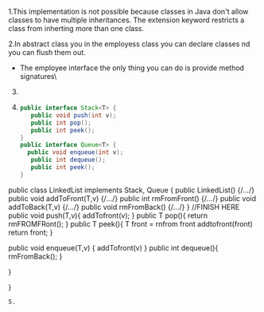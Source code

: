 1.This implementation is not possible because classes in Java don't allow classes to have multiple inheritances. The extension keyword restricts a class from inherting more than one class.

2.In abstract class you in the employess class you can declare classes nd you can flush them out.
  - The employee interface the only thing you can do is provide method signatures\
    
3. 
   
4. ```java
   public interface Stack<T> {
      public void push(int v);
      public int pop();
      public int peek();
   }
   public interface Queue<T> {
     public void enqueue(int v);
      public int dequeue();
      public int peek();
   }
  public class LinkedList<T> implements Stack<T>, Queue<T> {
  public LinkedList() {/*...*/}
  public void addToFront(T,v) {/*...*/}
  public int rmFromFront() {/*...*/}
  public void addToBack(T,v) {/*...*/}
  public void rmFromBack() {/*...*/}
  }
  //FINISH HERE
  public void push(T,v){
      addTofront(v);
   }
   public T pop(){
      return rmFROMFRont();
   }
   public T peek(){
      T front = rnfrom front 
      addtofront(front)
      return front;
   }

   public void enqueue(T,v) {
      addTofront(v)
   }
   public int dequeue(){
      rmFromBack();
   }
  
}
  
}
```
5. 
